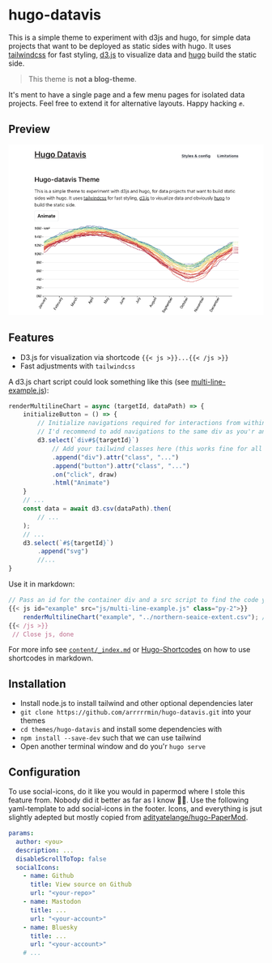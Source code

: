 # hugo-datavis

This is a simple theme to experiment with d3js and hugo, for simple data
projects that want to be deployed as static sides with hugo.
It uses [tailwindcss](https://tailwindcss.com) for fast styling, [d3.js](https://d3js.org) 
to visualize data and [hugo](https://gohugo.io) build the static side. 

>This theme is **not a blog-theme**. 

It's ment to have a single page and a few menu pages for isolated data projects. 
Feel free to extend it for alternative layouts. Happy hacking ✊.

## Preview

![Hugo-datavis preview image](images/tn.png)

## Features

* D3.js for visualization via shortcode `{{< js >}}...{{< /js >}}`
* Fast adjustments with `tailwindcss`

A d3.js chart script could look something like this (see [multi-line-example.js](https://github.com/arrrrrmin/hugo-datavis/blob/main/assets/js/multi-line-example.js)):
```JavaScript
renderMultilineChart = async (targetId, dataPath) => {
    initializeButton = () => {
        // Initialize navigations required for interactions from within the chart js.
        // I'd recommend to add navigations to the same div as you'r animation.
        d3.select(`div#${targetId}`)
            // Add your tailwind classes here (this works fine for all elements outside of an svg).
            .append("div").attr("class", "...")
            .append("button").attr("class", "...")
            .on("click", draw)
            .html("Animate")
    }
    // ...
    const data = await d3.csv(dataPath).then(
        // ...    
    );
    // ...
    d3.select(`#${targetId}`)
        .append("svg")
        //...
}
```

Use it in markdown:
```Javascript
// Pass an id for the container div and a src script to find the code you'll call inside
{{< js id="example" src="js/multi-line-example.js" class="py-2">}}
    renderMultilineChart("example", "../northern-seaice-extent.csv"); // Call the d3.js chart function
{{< /js >}}
 // Close js, done
```

For more info see [`content/_index.md`](content/_index.md) or [Hugo-Shortcodes](https://gohugo.io/content-management/shortcodes/) 
on how to use shortcodes in markdown.

## Installation

* Install node.js to install tailwind and other optional dependencies later
* `git clone https://github.com/arrrrrmin/hugo-datavis.git` into your themes
* `cd themes/hugo-datavis` and install some dependencies with
* `npm install --save-dev` such that we can use tailwind
* Open another terminal window and do you'r `hugo serve`

## Configuration

To use social-icons, do it like you would in papermod where I stole this feature from. Nobody
did it better as far as I know 🤷‍♂️. Use the following yaml-template to add social-icons in the footer.
Icons, and everything is jsut slightly adepted but mostly copied from 
[adityatelange/hugo-PaperMod](https://github.com/adityatelange/hugo-PaperMod/).

```yaml
params:
  author: <you>
  description: ...
  disableScrollToTop: false
  socialIcons:
    - name: Github
      title: View source on Github
      url: "<your-repo>"
    - name: Mastodon
      title: ...
      url: "<your-account>"
    - name: Bluesky
      title: ...
      url: "<your-account>"
    # ...

```
